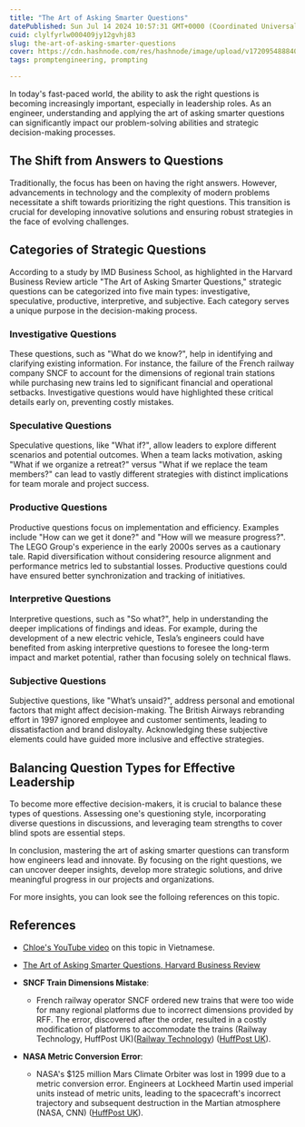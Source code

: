 ```yaml
---
title: "The Art of Asking Smarter Questions"
datePublished: Sun Jul 14 2024 10:57:31 GMT+0000 (Coordinated Universal Time)
cuid: clylfyrlw000409jy12gvhj83
slug: the-art-of-asking-smarter-questions
cover: https://cdn.hashnode.com/res/hashnode/image/upload/v1720954888400/fc92734c-6600-463e-adbf-61feae286f3c.png
tags: promptengineering, prompting

---
```


In today's fast-paced world, the ability to ask the right questions is becoming increasingly important, especially in leadership roles. As an engineer, understanding and applying the art of asking smarter questions can significantly impact our problem-solving abilities and strategic decision-making processes.

## The Shift from Answers to Questions

Traditionally, the focus has been on having the right answers. However, advancements in technology and the complexity of modern problems necessitate a shift towards prioritizing the right questions. This transition is crucial for developing innovative solutions and ensuring robust strategies in the face of evolving challenges.

## Categories of Strategic Questions

According to a study by IMD Business School, as highlighted in the Harvard Business Review article "The Art of Asking Smarter Questions," strategic questions can be categorized into five main types: investigative, speculative, productive, interpretive, and subjective. Each category serves a unique purpose in the decision-making process.

### Investigative Questions

These questions, such as "What do we know?", help in identifying and clarifying existing information. For instance, the failure of the French railway company SNCF to account for the dimensions of regional train stations while purchasing new trains led to significant financial and operational setbacks. Investigative questions would have highlighted these critical details early on, preventing costly mistakes.

### Speculative Questions

Speculative questions, like "What if?", allow leaders to explore different scenarios and potential outcomes. When a team lacks motivation, asking "What if we organize a retreat?" versus "What if we replace the team members?" can lead to vastly different strategies with distinct implications for team morale and project success.

### Productive Questions

Productive questions focus on implementation and efficiency. Examples include "How can we get it done?" and "How will we measure progress?". The LEGO Group's experience in the early 2000s serves as a cautionary tale. Rapid diversification without considering resource alignment and performance metrics led to substantial losses. Productive questions could have ensured better synchronization and tracking of initiatives.

### Interpretive Questions

Interpretive questions, such as "So what?", help in understanding the deeper implications of findings and ideas. For example, during the development of a new electric vehicle, Tesla’s engineers could have benefited from asking interpretive questions to foresee the long-term impact and market potential, rather than focusing solely on technical flaws.

### Subjective Questions

Subjective questions, like "What’s unsaid?", address personal and emotional factors that might affect decision-making. The British Airways rebranding effort in 1997 ignored employee and customer sentiments, leading to dissatisfaction and brand disloyalty. Acknowledging these subjective elements could have guided more inclusive and effective strategies.

## Balancing Question Types for Effective Leadership

To become more effective decision-makers, it is crucial to balance these types of questions. Assessing one's questioning style, incorporating diverse questions in discussions, and leveraging team strengths to cover blind spots are essential steps.

In conclusion, mastering the art of asking smarter questions can transform how engineers lead and innovate. By focusing on the right questions, we can uncover deeper insights, develop more strategic solutions, and drive meaningful progress in our projects and organizations.

For more insights, you can look see the folloing references on this topic.

## References

* [Chloe's YouTube video](https://www.youtube.com/watch?v=_ILCCMbhCW4) on this topic in Vietnamese.
    
* [The Art of Asking Smarter Questions, Harvard Business Review](https://hbr.org/2024/05/the-art-of-asking-smarter-questions)
    
* **SNCF Train Dimensions Mistake**:
    
    * French railway operator SNCF ordered new trains that were too wide for many regional platforms due to incorrect dimensions provided by RFF. The error, discovered after the order, resulted in a costly modification of platforms to accommodate the trains (Railway Technology, HuffPost UK)​ ([Railway Technology](https://www.railway-technology.com/news/newsfrances-sncf-orders-2000-new-trains-that-are-too-wide-4274382/))​​ ([HuffPost UK](https://www.huffingtonpost.co.uk/2014/05/21/trains-too-wide-for-platforms_n_5363781.html)).
        
* **NASA Metric Conversion Error**:
    
    * NASA's $125 million Mars Climate Orbiter was lost in 1999 due to a metric conversion error. Engineers at Lockheed Martin used imperial units instead of metric units, leading to the spacecraft's incorrect trajectory and subsequent destruction in the Martian atmosphere (NASA, CNN)​ ([HuffPost UK](https://www.huffingtonpost.co.uk/2014/05/21/trains-too-wide-for-platforms_n_5363781.html)).